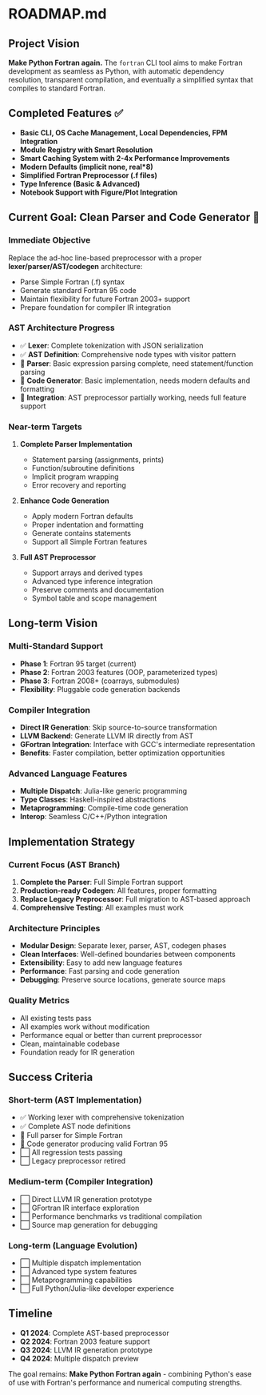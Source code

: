 # ROADMAP.md

## Project Vision

**Make Python Fortran again.** The `fortran` CLI tool aims to make Fortran development as seamless as Python, with automatic dependency resolution, transparent compilation, and eventually a simplified syntax that compiles to standard Fortran.

## Completed Features ✅

- **Basic CLI, OS Cache Management, Local Dependencies, FPM Integration**
- **Module Registry with Smart Resolution**
- **Smart Caching System with 2-4x Performance Improvements**
- **Modern Defaults (implicit none, real*8)**
- **Simplified Fortran Preprocessor (.f files)**
- **Type Inference (Basic & Advanced)**
- **Notebook Support with Figure/Plot Integration**

## Current Goal: Clean Parser and Code Generator 🚧

### Immediate Objective
Replace the ad-hoc line-based preprocessor with a proper **lexer/parser/AST/codegen** architecture:
- Parse Simple Fortran (.f) syntax
- Generate standard Fortran 95 code
- Maintain flexibility for future Fortran 2003+ support
- Prepare foundation for compiler IR integration

### AST Architecture Progress
- ✅ **Lexer**: Complete tokenization with JSON serialization
- ✅ **AST Definition**: Comprehensive node types with visitor pattern
- 🚧 **Parser**: Basic expression parsing complete, need statement/function parsing
- 🚧 **Code Generator**: Basic implementation, needs modern defaults and formatting
- 🚧 **Integration**: AST preprocessor partially working, needs full feature support

### Near-term Targets
1. **Complete Parser Implementation**
   - Statement parsing (assignments, prints)
   - Function/subroutine definitions
   - Implicit program wrapping
   - Error recovery and reporting

2. **Enhance Code Generation**
   - Apply modern Fortran defaults
   - Proper indentation and formatting
   - Generate contains statements
   - Support all Simple Fortran features

3. **Full AST Preprocessor**
   - Support arrays and derived types
   - Advanced type inference integration
   - Preserve comments and documentation
   - Symbol table and scope management

## Long-term Vision

### Multi-Standard Support
- **Phase 1**: Fortran 95 target (current)
- **Phase 2**: Fortran 2003 features (OOP, parameterized types)
- **Phase 3**: Fortran 2008+ (coarrays, submodules)
- **Flexibility**: Pluggable code generation backends

### Compiler Integration
- **Direct IR Generation**: Skip source-to-source transformation
- **LLVM Backend**: Generate LLVM IR directly from AST
- **GFortran Integration**: Interface with GCC's intermediate representation
- **Benefits**: Faster compilation, better optimization opportunities

### Advanced Language Features
- **Multiple Dispatch**: Julia-like generic programming
- **Type Classes**: Haskell-inspired abstractions
- **Metaprogramming**: Compile-time code generation
- **Interop**: Seamless C/C++/Python integration

## Implementation Strategy

### Current Focus (AST Branch)
1. **Complete the Parser**: Full Simple Fortran support
2. **Production-ready Codegen**: All features, proper formatting
3. **Replace Legacy Preprocessor**: Full migration to AST-based approach
4. **Comprehensive Testing**: All examples must work

### Architecture Principles
- **Modular Design**: Separate lexer, parser, AST, codegen phases
- **Clean Interfaces**: Well-defined boundaries between components
- **Extensibility**: Easy to add new language features
- **Performance**: Fast parsing and code generation
- **Debugging**: Preserve source locations, generate source maps

### Quality Metrics
- All existing tests pass
- All examples work without modification
- Performance equal or better than current preprocessor
- Clean, maintainable codebase
- Foundation ready for IR generation

## Success Criteria

### Short-term (AST Implementation)
- ✅ Working lexer with comprehensive tokenization
- ✅ Complete AST node definitions
- 🚧 Full parser for Simple Fortran
- 🚧 Code generator producing valid Fortran 95
- ⬜ All regression tests passing
- ⬜ Legacy preprocessor retired

### Medium-term (Compiler Integration)
- ⬜ Direct LLVM IR generation prototype
- ⬜ GFortran IR interface exploration
- ⬜ Performance benchmarks vs traditional compilation
- ⬜ Source map generation for debugging

### Long-term (Language Evolution)
- ⬜ Multiple dispatch implementation
- ⬜ Advanced type system features
- ⬜ Metaprogramming capabilities
- ⬜ Full Python/Julia-like developer experience

## Timeline

- **Q1 2024**: Complete AST-based preprocessor
- **Q2 2024**: Fortran 2003 feature support
- **Q3 2024**: LLVM IR generation prototype
- **Q4 2024**: Multiple dispatch preview

The goal remains: **Make Python Fortran again** - combining Python's ease of use with Fortran's performance and numerical computing strengths.